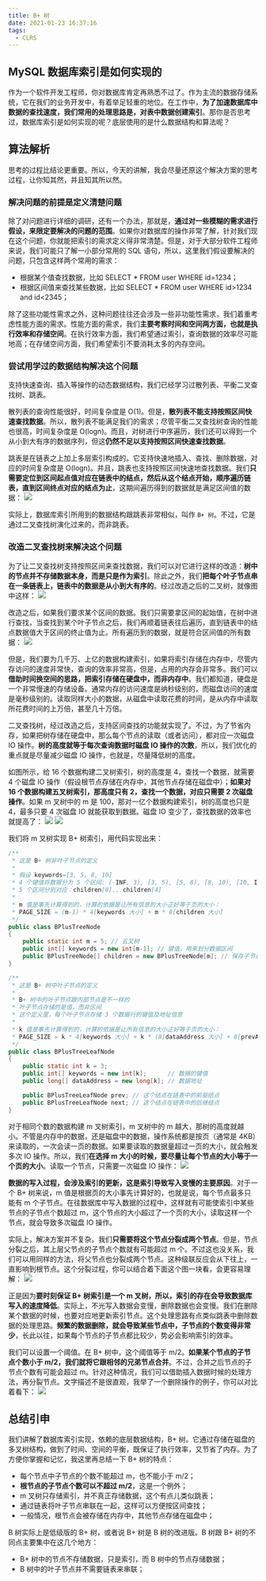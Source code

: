 ```yaml
---
title: B+ 树
date: 2021-01-23 16:37:16
tags:
  - CLRS
---
```

## MySQL 数据库索引是如何实现的
作为一个软件开发工程师，你对数据库肯定再熟悉不过了。作为主流的数据存储系统，它在我们的业务开发中，有着举足轻重的地位。在工作中，**为了加速数据库中数据的查找速度，我们常用的处理思路是，对表中数据创建索引**。那你是否思考过，数据库索引是如何实现的呢？底层使用的是什么数据结构和算法呢？

## 算法解析
思考的过程比结论更重要。所以，今天的讲解，我会尽量还原这个解决方案的思考过程，让你知其然，并且知其所以然。

### 解决问题的前提是定义清楚问题
除了对问题进行详细的调研，还有一个办法，那就是，**通过对一些模糊的需求进行假设，来限定要解决的问题的范围**。如果你对数据库的操作非常了解，针对我们现在这个问题，你就能把索引的需求定义得非常清楚。但是，对于大部分软件工程师来说，我们可能只了解一小部分常用的 SQL 语句，所以，这里我们假设要解决的问题，只包含这样两个常用的需求：
- 根据某个值查找数据，比如 SELECT * FROM user WHERE id=1234；
- 根据区间值来查找某些数据，比如 SELECT * FROM user WHERE id>1234 and id<2345；

除了这些功能性需求之外，这种问题往往还会涉及一些非功能性需求，我们着重考虑性能方面的需求。性能方面的需求，我们**主要考察时间和空间两方面，也就是执行效率和存储空间**。在执行效率方面，我们希望通过索引，查询数据的效率尽可能地高；在存储空间方面，我们希望索引不要消耗太多的内存空间。
<!--more-->

### 尝试用学过的数据结构解决这个问题
支持快速查询、插入等操作的动态数据结构，我们已经学习过散列表、平衡二叉查找树、跳表。

散列表的查询性能很好，时间复杂度是 O(1)。但是，**散列表不能支持按照区间快速查找数据**。所以，散列表不能满足我们的需求；尽管平衡二叉查找树查询的性能也很高，时间复杂度是 O(logn)。而且，对树进行中序遍历，我们还可以得到一个从小到大有序的数据序列，但这**仍然不足以支持按照区间快速查找数据**。

跳表是在链表之上加上多层索引构成的。它支持快速地插入、查找、删除数据，对应的时间复杂度是 O(logn)。并且，跳表也支持按照区间快速地查找数据。我们**只需要定位到区间起点值对应在链表中的结点，然后从这个结点开始，顺序遍历链表，直到区间终点对应的结点为止**，这期间遍历得到的数据就是满足区间值的数据：
![](https://raw.githubusercontent.com/necusjz/p/master/CLRS/geek/268.png)

实际上，数据库索引所用到的数据结构跟跳表非常相似，叫作 `B+ 树`。不过，它是通过二叉查找树演化过来的，而非跳表。

### 改造二叉查找树来解决这个问题
为了让二叉查找树支持按照区间来查找数据，我们可以对它进行这样的改造：**树中的节点并不存储数据本身，而是只是作为索引**。除此之外，我们**把每个叶子节点串在一条链表上，链表中的数据是从小到大有序的**。经过改造之后的二叉树，就像图中这样：
![](https://raw.githubusercontent.com/necusjz/p/master/CLRS/geek/269.png)

改造之后，如果我们要求某个区间的数据。我们只需要拿区间的起始值，在树中进行查找，当查找到某个叶子节点之后，我们再顺着链表往后遍历，直到链表中的结点数据值大于区间的终止值为止。所有遍历到的数据，就是符合区间值的所有数据：
![](https://raw.githubusercontent.com/necusjz/p/master/CLRS/geek/270.png)

但是，我们要为几千万、上亿的数据构建索引，如果将索引存储在内存中，尽管内存访问的速度非常快，查询的效率非常高，但是，占用的内存会非常多。我们可以**借助时间换空间的思路，把索引存储在硬盘中，而非内存中**。我们都知道，硬盘是一个非常慢速的存储设备。通常内存的访问速度是纳秒级别的，而磁盘访问的速度是毫秒级别的。读取同样大小的数据，从磁盘中读取花费的时间，是从内存中读取所花费时间的上万倍，甚至几十万倍。

二叉查找树，经过改造之后，支持区间查找的功能就实现了。不过，为了节省内存，如果把树存储在硬盘中，那么每个节点的读取（或者访问），都对应一次磁盘 IO 操作。**树的高度就等于每次查询数据时磁盘 IO 操作的次数**，所以，我们优化的重点就是尽量减少磁盘 IO 操作，也就是，尽量降低树的高度。

如图所示，给 16 个数据构建二叉树索引，树的高度是 4，查找一个数据，就需要 4 个磁盘 IO 操作（假设根节点存储在内存中，其他节点存储在磁盘中）；**如果对 16 个数据构建五叉树索引，那高度只有 2，查找一个数据，对应只需要 2 次磁盘操作**。如果 m 叉树中的 m 是 100，那对一亿个数据构建索引，树的高度也只是 4，最多只要 4 次磁盘 IO 就能获取到数据。磁盘 IO 变少了，查找数据的效率也就提高了：
![](https://raw.githubusercontent.com/necusjz/p/master/CLRS/geek/271.png)
![](https://raw.githubusercontent.com/necusjz/p/master/CLRS/geek/272.png)

我们将 m 叉树实现 B+ 树索引，用代码实现出来：
```java
/**
 * 这是 B+ 树非叶子节点的定义
 *
 * 假设 keywords=[3, 5, 8, 10]
 * 4 个键值将数据分为 5 个区间: (-INF, 3), [3, 5), [5, 8), [8, 10), [10, INF)
 * 5 个区间分别对应：children[0]...children[4]
 *
 * m 值是事先计算得到的，计算的依据是让所有信息的大小正好等于页的大小：
 * PAGE_SIZE = (m-1) * 4[keywords 大小] + m * 8[children 大小]
 */
public class BPlusTreeNode 
{
    public static int m = 5; // 五叉树
    public int[] keywords = new int[m-1]; // 键值，用来划分数据区间
    public BPlusTreeNode[] children = new BPlusTreeNode[m]; // 保存子节点指针
}

/**
 * 这是 B+ 树中叶子节点的定义
 *
 * B+ 树中的叶子节点跟内部节点是不一样的
 * 叶子节点存储的是值，而非区间
 * 这个定义里，每个叶子节点存储 3 个数据行的键值及地址信息
 *
 * k 值是事先计算得到的，计算的依据是让所有信息的大小正好等于页的大小：
 * PAGE_SIZE = k * 4[keywords 大小] + k * (8[dataAddress 大小] + 8[prevAddress 大小] + 8[nextAddress 大小])
 */
public class BPlusTreeLeafNode 
{
    public static int k = 3;
    public int[] keywords = new int[k];      // 数据的键值
    public long[] dataAddress = new long[k]; // 数据地址

    public BPlusTreeLeafNode prev; // 这个结点在链表中的前驱结点
    public BPlusTreeLeafNode next; // 这个结点在链表中的后继结点
}
```

对于相同个数的数据构建 m 叉树索引，m 叉树中的 m 越大，那树的高度就越小。不管是内存中的数据，还是磁盘中的数据，操作系统都是按页（通常是 4KB）来读取的，一次会读一页的数据。如果要读取的数据量超过一页的大小，就会触发多次 IO 操作。所以，我们**在选择 m 大小的时候，要尽量让每个节点的大小等于一个页的大小**。读取一个节点，只需要一次磁盘 IO 操作：
![](https://raw.githubusercontent.com/necusjz/p/master/CLRS/geek/273.png)

**数据的写入过程，会涉及索引的更新，这是索引导致写入变慢的主要原因**。对于一个 B+ 树来说，m 值是根据页的大小事先计算好的，也就是说，每个节点最多只能有 m 个子节点。在往数据库中写入数据的过程中，这样就有可能使索引中某些节点的子节点个数超过 m，这个节点的大小超过了一个页的大小，读取这样一个节点，就会导致多次磁盘 IO 操作。

实际上，解决方案并不复杂。我们**只需要将这个节点分裂成两个节点**。但是，节点分裂之后，其上层父节点的子节点个数就有可能超过 m 个。不过这也没关系，我们可以用同样的方法，将父节点也分裂成两个节点。这种级联反应会从下往上，一直影响到根节点。这个分裂过程，你可以结合着下面这个图一块看，会更容易理解：
![](https://raw.githubusercontent.com/necusjz/p/master/CLRS/geek/274.png)

正是因为**要时刻保证 B+ 树索引是一个 m 叉树，所以，索引的存在会导致数据库写入的速度降低**。实际上，不光写入数据会变慢，删除数据也会变慢。我们在删除某个数据的时候，也要对应地更新索引节点。这个处理思路有点类似跳表中删除数据的处理思路。**频繁的数据删除，就会导致某些节点中，子节点的个数变得非常少**，长此以往，如果每个节点的子节点都比较少，势必会影响索引的效率。

我们可以设置一个阈值。在 B+ 树中，这个阈值等于 m/2。**如果某个节点的子节点个数小于 m/2，我们就将它跟相邻的兄弟节点合并**。不过，合并之后节点的子节点个数有可能会超过 m。针对这种情况，我们可以借助插入数据时候的处理方法，再分裂节点。文字描述不是很直观，我举了一个删除操作的例子，你可以对比着看下：
![](https://raw.githubusercontent.com/necusjz/p/master/CLRS/geek/275.png)

## 总结引申
我们讲解了数据库索引实现，依赖的底层数据结构，B+ 树。它通过存储在磁盘的多叉树结构，做到了时间、空间的平衡，既保证了执行效率，又节省了内存。为了方便你掌握和记忆，我这里再总结一下 B+ 树的特点：
- 每个节点中子节点的个数不能超过 m，也不能小于 m/2；
- **根节点的子节点个数可以不超过 m/2**，这是一个例外；
- m 叉树只存储索引，并不真正存储数据，这个有点儿类似跳表；
- 通过链表将叶子节点串联在一起，这样可以方便按区间查找；
- 一般情况，根节点会被存储在内存中，其他节点存储在磁盘中；

B 树实际上是低级版的 B+ 树，或者说 B+ 树是 B 树的改进版。B 树跟 B+ 树的不同点主要集中在这几个地方：
- B+ 树中的节点不存储数据，只是索引，而 B 树中的节点存储数据；
- B 树中的叶子节点并不需要链表来串联；
